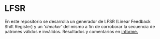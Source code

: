 # LFSR

En este repositorio se desarrolla un generador de LFSR (Linear Feedback Shift Register) y un _'checker'_ del mismo a fin de corroborar la secuencia de patrones válidos e inválidos.
Resultados y comentarios en [informe.](/informe.md)
